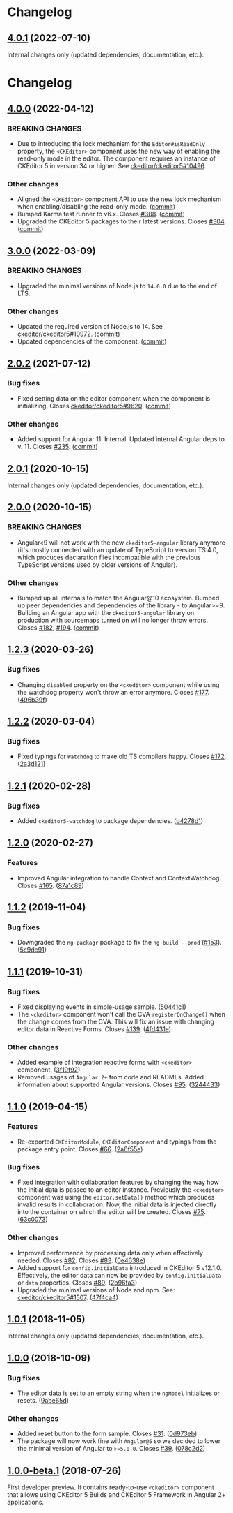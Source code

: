Changelog
=========

## [4.0.1](https://github.com/ckeditor/ckeditor5-angular/compare/v4.0.0...v4.0.1) (2022-07-10)

Internal changes only (updated dependencies, documentation, etc.).


Changelog
=========

## [4.0.0](https://github.com/ckeditor/ckeditor5-angular/compare/v3.0.0...v4.0.0) (2022-04-12)

### BREAKING CHANGES

* Due to introducing the lock mechanism for the `Editor#isReadOnly` property, the `<CKEditor>` component uses the new way of enabling the read-only mode in the editor. The component requires an instance of CKEditor 5 in version 34 or higher. See [ckeditor/ckeditor5#10496](https://github.com/ckeditor/ckeditor5/issues/10496).

### Other changes

* Aligned the `<CKEditor>` component API to use the new lock mechanism when enabling/disabling the read-only mode. ([commit](https://github.com/ckeditor/ckeditor5-angular/commit/cba95bfe4d7881c8013b8dabc58b6674bf61b442))
* Bumped Karma test runner to v6.x. Closes [#308](https://github.com/ckeditor/ckeditor5-angular/issues/308). ([commit](https://github.com/ckeditor/ckeditor5-angular/commit/c4c80cd9e8acce4054428c9b6402d1ac6b27db47))
* Upgraded the CKEditor 5 packages to their latest versions. Closes [#304](https://github.com/ckeditor/ckeditor5-angular/issues/304). ([commit](https://github.com/ckeditor/ckeditor5-angular/commit/cba95bfe4d7881c8013b8dabc58b6674bf61b442))


## [3.0.0](https://github.com/ckeditor/ckeditor5-angular/compare/v2.0.2...v3.0.0) (2022-03-09)

### BREAKING CHANGES

* Upgraded the minimal versions of Node.js to `14.0.0` due to the end of LTS.

### Other changes

* Updated the required version of Node.js to 14. See [ckeditor/ckeditor5#10972](https://github.com/ckeditor/ckeditor5/issues/10972). ([commit](https://github.com/ckeditor/ckeditor5-angular/commit/bb14c61c1f88ec761334049fc9e204565718df80))
* Updated dependencies of the component. ([commit](https://github.com/ckeditor/ckeditor5-angular/commit/1e1ffaad531d50dc99ac0412d937d3e8ee4e16ed))


## [2.0.2](https://github.com/ckeditor/ckeditor5-angular/compare/v2.0.1...v2.0.2) (2021-07-12)

### Bug fixes

* Fixed setting data on the editor component when the component is initializing. Closes [ckeditor/ckeditor5#9620](https://github.com/ckeditor/ckeditor5/issues/9620). ([commit](https://github.com/ckeditor/ckeditor5-angular/commit/bdfabf453349004043c930e605e7ccd0954bc804))

### Other changes

* Added support for Angular 11. Internal: Updated internal Angular deps to v. 11. Closes [#235](https://github.com/ckeditor/ckeditor5-angular/issues/235). ([commit](https://github.com/ckeditor/ckeditor5-angular/commit/5e9da543a7cd7313fc530d11482f293bd973ba17))


## [2.0.1](https://github.com/ckeditor/ckeditor5-angular/compare/v2.0.0...v2.0.1) (2020-10-15)

Internal changes only (updated dependencies, documentation, etc.).


## [2.0.0](https://github.com/ckeditor/ckeditor5-angular/compare/v1.2.3...v2.0.0) (2020-10-15)

### BREAKING CHANGES

* Angular<9 will not work with the new `ckeditor5-angular` library anymore (it's mostly connected with an update of TypeScript to version TS 4.0, which produces declaration files incompatible with the previous TypeScript versions used by older versions of Angular). 

### Other changes

* Bumped up all internals to match the Angular@10 ecosystem. Bumped up peer dependencies and dependencies of the library - to Angular>=9.  Building an Angular app with the `ckeditor5-angular` library on production with sourcemaps turned on will no longer throw errors. Closes [#182](https://github.com/ckeditor/ckeditor5-angular/issues/182), [#194](https://github.com/ckeditor/ckeditor5-angular/issues/194). ([commit](https://github.com/ckeditor/ckeditor5-angular/commit/012c06cfd839a2e6d712e9b2893be80381f75288))


## [1.2.3](https://github.com/ckeditor/ckeditor5-angular/compare/v1.2.2...v1.2.3) (2020-03-26)

### Bug fixes

* Changing `disabled` property on the `<ckeditor>` component while using the watchdog property won't throw an error anymore. Closes [#177](https://github.com/ckeditor/ckeditor5-angular/issues/177). ([496b39f](https://github.com/ckeditor/ckeditor5-angular/commit/496b39f))


## [1.2.2](https://github.com/ckeditor/ckeditor5-angular/compare/v1.2.1...v1.2.2) (2020-03-04)

### Bug fixes

* Fixed typings for `Watchdog` to make old TS compilers happy. Closes [#172](https://github.com/ckeditor/ckeditor5-angular/issues/172). ([2a3d121](https://github.com/ckeditor/ckeditor5-angular/commit/2a3d121))


## [1.2.1](https://github.com/ckeditor/ckeditor5-angular/compare/v1.2.0...v1.2.1) (2020-02-28)

### Bug fixes

* Added `ckeditor5-watchdog` to package dependencies. ([b4278d1](https://github.com/ckeditor/ckeditor5-angular/commit/b4278d1))


## [1.2.0](https://github.com/ckeditor/ckeditor5-angular/compare/v1.1.2...v1.2.0) (2020-02-27)

### Features

* Improved Angular integration to handle Context and ContextWatchdog. Closes [#165](https://github.com/ckeditor/ckeditor5-angular/issues/165). ([87a1c89](https://github.com/ckeditor/ckeditor5-angular/commit/87a1c89))


## [1.1.2](https://github.com/ckeditor/ckeditor5-angular/compare/v1.1.1...v1.1.2) (2019-11-04)

### Bug fixes

* Downgraded the `ng-packagr` package to fix the `ng build --prod` ([#153](https://github.com/ckeditor/ckeditor5-angular/issues/153)). ([5c9de91](https://github.com/ckeditor/ckeditor5-angular/commit/5c9de91))


## [1.1.1](https://github.com/ckeditor/ckeditor5-angular/compare/v1.1.0...v1.1.1) (2019-10-31)

### Bug fixes

* Fixed displaying events in simple-usage sample. ([50441c1](https://github.com/ckeditor/ckeditor5-angular/commit/50441c1))
* The `<ckeditor>` component won't call the CVA `registerOnChange()` when the change comes from the CVA. This will fix an issue with changing editor data in Reactive Forms. Closes [#139](https://github.com/ckeditor/ckeditor5-angular/issues/139). ([4fd431e](https://github.com/ckeditor/ckeditor5-angular/commit/4fd431e))

### Other changes

* Added example of integration reactive forms with `<ckeditor>` component. ([3f19f92](https://github.com/ckeditor/ckeditor5-angular/commit/3f19f92))
* Removed usages of `Angular 2+` from code and READMEs. Added information about supported Angular versions. Closes [#95](https://github.com/ckeditor/ckeditor5-angular/issues/95). ([3244433](https://github.com/ckeditor/ckeditor5-angular/commit/3244433))


## [1.1.0](https://github.com/ckeditor/ckeditor5-angular/compare/v1.0.1...v1.1.0) (2019-04-15)

### Features

* Re-exported `CKEditorModule`, `CKEditorComponent` and typings from the package entry point. Closes [#66](https://github.com/ckeditor/ckeditor5-angular/issues/66). ([2a6f55e](https://github.com/ckeditor/ckeditor5-angular/commit/2a6f55e))

### Bug fixes

* Fixed integration with collaboration features by changing the way how the initial data is passed to an editor instance. Previously the `<ckeditor>` component was using the `editor.setData()` method which produces invalid results in collaboration. Now, the initial data is injected directly into the container on which the editor will be created. Closes [#75](https://github.com/ckeditor/ckeditor5-angular/issues/75). ([63c0073](https://github.com/ckeditor/ckeditor5-angular/commit/63c0073))

### Other changes

* Improved performance by processing data only when effectively needed. Closes [#82](https://github.com/ckeditor/ckeditor5-angular/issues/82). Closes [#83](https://github.com/ckeditor/ckeditor5-angular/issues/83). ([0e4638e](https://github.com/ckeditor/ckeditor5-angular/commit/0e4638e))
* Added support for `config.initialData` introduced in CKEditor 5 v12.1.0. Effectively, the editor data can now be provided by `config.initialData` or `data` properties. Closes [#89](https://github.com/ckeditor/ckeditor5-angular/issues/89). ([2b96fa3](https://github.com/ckeditor/ckeditor5-angular/commit/2b96fa3))
* Upgraded the minimal versions of Node and npm. See: [ckeditor/ckeditor5#1507](https://github.com/ckeditor/ckeditor5/issues/1507). ([47f4ca4](https://github.com/ckeditor/ckeditor5-angular/commit/47f4ca4))


## [1.0.1](https://github.com/ckeditor/ckeditor5-angular/compare/v1.0.0...v1.0.1) (2018-11-05)

Internal changes only (updated dependencies, documentation, etc.).


## [1.0.0](https://github.com/ckeditor/ckeditor5-angular/compare/v1.0.0-beta.1...v1.0.0) (2018-10-09)

### Bug fixes

* The editor data is set to an empty string when the `ngModel` initializes or resets. ([9abe65d](https://github.com/ckeditor/ckeditor5-angular/commit/9abe65d))

### Other changes

* Added reset button to the form sample. Closes [#31](https://github.com/ckeditor/ckeditor5-angular/issues/31). ([0d973eb](https://github.com/ckeditor/ckeditor5-angular/commit/0d973eb))
* The package will now work fine with `Angular@5` so we decided to lower the minimal version of Angular to `>=5.0.0`. Closes [#39](https://github.com/ckeditor/ckeditor5-angular/issues/39). ([078c2d2](https://github.com/ckeditor/ckeditor5-angular/commit/078c2d2))


## [1.0.0-beta.1](https://github.com/ckeditor/ckeditor5-angular/tree/v1.0.0-beta.1) (2018-07-26)

First developer preview. It contains ready-to-use `<ckeditor>` component that allows using CKEditor 5 Builds and CKEditor 5 Framework in Angular 2+ applications.
